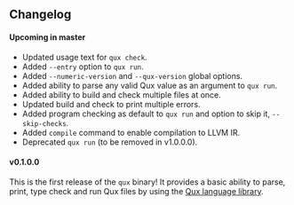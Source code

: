 ## Changelog

#### Upcoming in master

* Updated usage text for `qux check`.
* Added `--entry` option to `qux run`.
* Added `--numeric-version` and `--qux-version` global options.
* Added ability to parse any valid Qux value as an argument to `qux run`.
* Added ability to build and check multiple files at once.
* Updated build and check to print multiple errors.
* Added program checking as default to `qux run` and option to skip it, `--skip-checks`.
* Added `compile` command to enable compilation to LLVM IR.
* Deprecated `qux run` (to be removed in v1.0.0.0).

#### v0.1.0.0

This is the first release of the `qux` binary!
It provides a basic ability to parse, print, type check and run Qux files by using the [Qux language
    library](https://github.com/qux-lang/language-qux).

